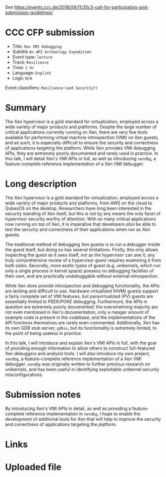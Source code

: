 See https://events.ccc.de/2018/09/11/35c3-call-for-participation-and-submission-guidelines/

# CCC CFP submission

* Title: `Xen VMI Debugging`
* Subtitle `An API Archeology Expedition`
* Event type: `lecture`
* Track: `Resilience`
* Time: `1 hr`
* Language: `English`
* Logo: `N/A`

Event classifiers: `Resilience` `(and Security?)`

# Summary

The Xen hypervisor is a gold standard for virtualization, employed across a
wide variety of major products and platforms. Despite the large number of
critical applications currently running on Xen, there are very few tools
available for performing virtual machine introspection (VMI) on Xen guests, and
as such, it is especially difficult to ensure the security and correctness of
applications targeting the platform. While Xen provides VMI debugging APIs,
they are extremely poorly documented and rarely used in practice. In this talk,
I will detail Xen's VMI APIs in full, as well as introducing `xendbg`, a
feature-complete reference implementation of a Xen VMI debugger.

# Long description 

The Xen hypervisor is a gold standard for virtualization, employed across a
wide variety of major products and platforms, from AWS on the cloud to
QubesOS on the desktop. Researchers have long been interested in the security
standing of Xen itself, but this is not by any means the only facet of
hypervisor security worthy of attention. With so many critical applications now
running on top of Xen, it is imperative that developers _also_ be able to test
the security and correctness of their applications when run as Xen guests.

The traditional method of debugging Xen guests is to run a debugger inside the
guest itself, but doing so has several limitations. Firstly, this only allows
inspecting the guest as it sees itself, not as the hypervisor can see it; any
truly comprehensive review of a hypervisor guest requires examining it
from both sides. Secondly, more exotic types of guest (e.g. unikernels,
which run only a single process in kernel space) possess no debugging
facilities of their own, and are practically undebuggable without external
introspection.

While Xen does provide introspection and debugging functionality, the APIs are
lacking and difficult to use. Hardware virtualized (HVM) guests support a
fairly complete set of VMI features, but paravirtualized (PV) guests are
essentially limited to PEEK/POKE debugging. Furthermore, the APIs in question
are extremely poorly documented; the overwhelming majority are not even
mentioned in Xen's documentation, only a meager amount of example code is
present in the codebase, and the implementations of the API functions
themselves are rarely even commented. Additionally, Xen has its own GDB stub
server, `gdbsx`, but its functionality is extremely limited, to the point of
being useless in practice.

In this talk, I will introduce and explain Xen's VMI APIs in full, with the
goal of providing enough information to allow others to construct full-featured
Xen debuggers and analysis tools. I will also introduce my own project,
`xendbg`, a feature-complete reference implementation of a Xen VMI debugger.
`xendbg` was originally written to further previous research on unikernels, and
has been useful in identifying exploitable unikernel security
misconfigurations.

# Submission notes

By introducing Xen's VMI APIs in detail, as well as providing a
feature-complete reference implementation in `xendbg`, I hope to enable the
development of additional tools for Xen that will help to improve the security
and correctness of applications targeting the platform.

# Links

# Uploaded file
